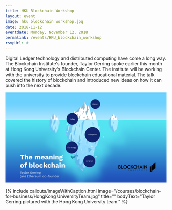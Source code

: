 ```yaml
---
title: HKU Blockchain Workshop
layout: event
image: hku_blockchain_workshop.jpg
date: 2018-11-12
eventdate: Monday, November 12, 2018
permalink: /events/HKU_blockchain_workshop
rsvpUrl: #
---
```

Digital Ledger technology and distributed computing have come a long way. The Blockchain Institute's founder, Taylor Gerring spoke earlier this month at Hong Kong University's Blockchain Center. The institute will be working with the university to provide blockchain educational material. The talk covered the history of blockchain and introduced new ideas on how it can push into the next decade.

<img src="/assets/img/Prezi_Screenshot.png"> 

{% include callouts/imageWithCaption.html
	image="/courses/blockchain-for-business/HongKong UniversityTeam.jpg"
	title=""
	bodyText="Taylor Gerring pictured with the Hong Kong University team."
%}
